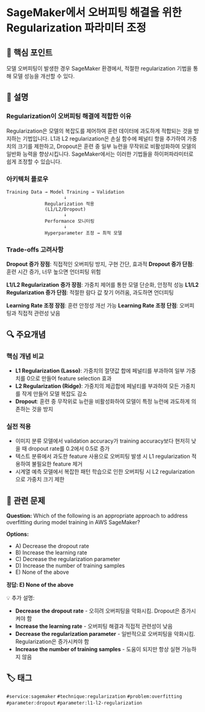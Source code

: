 # SageMaker에서 오버피팅 해결을 위한 Regularization 파라미터 조정

## 🎯 핵심 포인트

모델 오버피팅이 발생한 경우 SageMaker 환경에서, 적절한 regularization 기법을 통해 모델 성능을 개선할 수 있다.

## 📝 설명

### Regularization이 오버피팅 해결에 적합한 이유

Regularization은 모델의 복잡도를 제어하여 훈련 데이터에 과도하게 적합되는 것을 방지하는 기법입니다. L1과 L2 regularization은 손실 함수에 페널티 항을 추가하여 가중치의 크기를 제한하고, Dropout은 훈련 중 일부 뉴런을 무작위로 비활성화하여 모델의 일반화 능력을 향상시킵니다. SageMaker에서는 이러한 기법들을 하이퍼파라미터로 쉽게 조정할 수 있습니다.

### 아키텍처 플로우

```
Training Data → Model Training → Validation
                     ↓
              Regularization 적용
              (L1/L2/Dropout)
                     ↓
              Performance 모니터링
                     ↓
              Hyperparameter 조정 → 최적 모델
```

### Trade-offs 고려사항

**Dropout 증가 장점**: 직접적인 오버피팅 방지, 구현 간단, 효과적 **Dropout 증가 단점**: 훈련 시간 증가, 너무 높으면 언더피팅 위험

**L1/L2 Regularization 증가 장점**: 가중치 제어를 통한 모델 단순화, 안정적 성능 **L1/L2 Regularization 증가 단점**: 적절한 람다 값 찾기 어려움, 과도하면 언더피팅

**Learning Rate 조정 장점**: 훈련 안정성 개선 가능 **Learning Rate 조정 단점**: 오버피팅과 직접적 관련성 낮음

## 🔍 주요개념

### 핵심 개념 비교

- **L1 Regularization (Lasso)**: 가중치의 절댓값 합에 페널티를 부과하여 일부 가중치를 0으로 만들어 feature selection 효과
- **L2 Regularization (Ridge)**: 가중치의 제곱합에 페널티를 부과하여 모든 가중치를 작게 만들어 모델 복잡도 감소
- **Dropout**: 훈련 중 무작위로 뉴런을 비활성화하여 모델이 특정 뉴런에 과도하게 의존하는 것을 방지

### 실전 적용

- 이미지 분류 모델에서 validation accuracy가 training accuracy보다 현저히 낮을 때 dropout rate를 0.2에서 0.5로 증가
- 텍스트 분류에서 과도한 feature 사용으로 오버피팅 발생 시 L1 regularization 적용하여 불필요한 feature 제거
- 시계열 예측 모델에서 복잡한 패턴 학습으로 인한 오버피팅 시 L2 regularization으로 가중치 크기 제한

## 📝 관련 문제

**Question:** Which of the following is an appropriate approach to address overfitting during model training in AWS SageMaker?

**Options:**

- A) Decrease the dropout rate
- B) Increase the learning rate
- C) Decrease the regularization parameter
- D) Increase the number of training samples
- E) None of the above

**정답: E) None of the above**

💡 추가 설명:

- **Decrease the dropout rate** - 오히려 오버피팅을 악화시킴. Dropout은 증가시켜야 함
- **Increase the learning rate** - 오버피팅 해결과 직접적 관련성이 낮음
- **Decrease the regularization parameter** - 일반적으로 오버피팅을 악화시킴. Regularization은 증가시켜야 함
- **Increase the number of training samples** - 도움이 되지만 항상 실현 가능하지 않음

## 🏷️ 태그

`#service:sagemaker` `#technique:regularization` `#problem:overfitting` `#parameter:dropout` `#parameter:l1-l2-regularization`